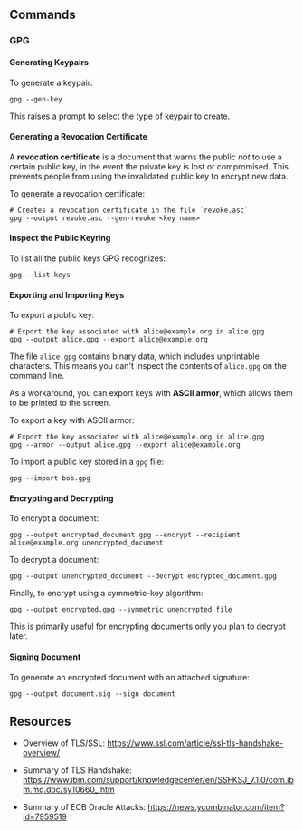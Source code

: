 
## Commands

### GPG

#### Generating Keypairs

To generate a keypair:

```
gpg --gen-key
```

This raises a prompt to select the type of keypair to create.

#### Generating a Revocation Certificate

A **revocation certificate** is a document that warns the public _not_ to use a certain public key, in the event the private key is lost or compromised. This prevents people from using the invalidated public key to encrypt new data.

To generate a revocation certificate:

```
# Creates a revocation certificate in the file `revoke.asc`
gpg --output revoke.asc --gen-revoke <key name>
```

#### Inspect the Public Keyring

To list all the public keys GPG recognizes:

```
gpg --list-keys
```

#### Exporting and Importing Keys

To export a public key:

```
# Export the key associated with alice@example.org in alice.gpg
gpg --output alice.gpg --export alice@example.org
```

The file `alice.gpg` contains binary data, which includes unprintable characters. This means you can't inspect the contents of `alice.gpg` on the command line.

As a workaround, you can export keys with **ASCII armor**, which allows them to be printed to the screen.

To export a key with ASCII armor:

```
# Export the key associated with alice@example.org in alice.gpg
gpg --armor --output alice.gpg --export alice@example.org
```

To import a public key stored in a `gpg` file:

```
gpg --import bob.gpg
```

#### Encrypting and Decrypting

To encrypt a document:

```
gpg --output encrypted_document.gpg --encrypt --recipient alice@example.org unencrypted_document
```

To decrypt a document:

```
gpg --output unencrypted_document --decrypt encrypted_document.gpg
```

Finally, to encrypt using a symmetric-key algorithm:

```
gpg --output encrypted.gpg --symmetric unencrypted_file
```

This is primarily useful for encrypting documents only you plan to decrypt later.

#### Signing Document

To generate an encrypted document with an attached signature:

```
gpg --output document.sig --sign document
```

## Resources

- Overview of TLS/SSL: <https://www.ssl.com/article/ssl-tls-handshake-overview/>

- Summary of TLS Handshake: <https://www.ibm.com/support/knowledgecenter/en/SSFKSJ_7.1.0/com.ibm.mq.doc/sy10660_.htm>

- Summary of ECB Oracle Attacks: <https://news.ycombinator.com/item?id=7959519>
